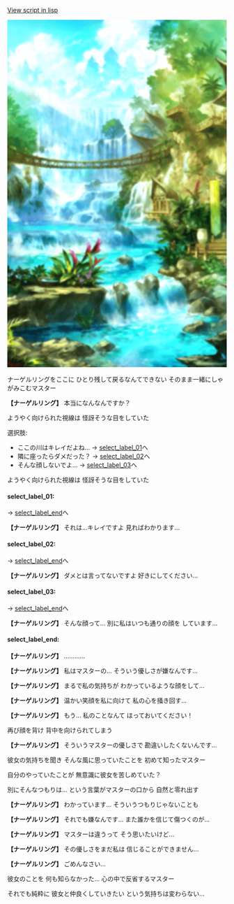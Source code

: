 [View script in lisp](../scripts/210061102.txt)

![sea_jungle_day.png](../images/backgrounds/sea_jungle_day.png)

ナーゲルリングをここに
ひとり残して戻るなんてできない
そのまま一緒にしゃがみこむマスター

**【ナーゲルリング】**
本当になんなんですか？

ようやく向けられた視線は
怪訝そうな目をしていた

選択肢:
- ここの川はキレイだよね… → [select_label_01](#select_label_01)へ
- 隣に座ったらダメだった？ → [select_label_02](#select_label_02)へ
- そんな顔しないでよ… → [select_label_03](#select_label_03)へ

ようやく向けられた視線は
怪訝そうな目をしていた

#### select_label_01:
 → [select_label_end](#select_label_end)へ

**【ナーゲルリング】**
それは…キレイですよ
見ればわかります…

#### select_label_02:
 → [select_label_end](#select_label_end)へ

**【ナーゲルリング】**
ダメとは言ってないですよ
好きにしてください…

#### select_label_03:
 → [select_label_end](#select_label_end)へ

**【ナーゲルリング】**
そんな顔って…
別に私はいつも通りの顔を
しています…

#### select_label_end:

**【ナーゲルリング】**
…………

**【ナーゲルリング】**
私はマスターの…
そういう優しさが嫌なんです…

**【ナーゲルリング】**
まるで私の気持ちが
わかっているような顔をして…

**【ナーゲルリング】**
温かい笑顔を私に向けて
私の心を掻き回す…

**【ナーゲルリング】**
もう…
私のことなんて
ほっておいてください！

再び顔を背け
背中を向けられてしまう

**【ナーゲルリング】**
そういうマスターの優しさで
勘違いしたくないんです…

彼女の気持ちを聞き
そんな風に思っていたことを
初めて知ったマスター

自分のやっていたことが
無意識に彼女を苦しめていた？

別にそんなつもりは…
という言葉がマスターの口から
自然と零れ出す

**【ナーゲルリング】**
わかっています…
そういうつもりじゃないことも

**【ナーゲルリング】**
それでも嫌なんです…
また誰かを信じて傷つくのが…

**【ナーゲルリング】**
マスターは違うって
そう思いたいけど…

**【ナーゲルリング】**
その優しさをまだ私は
信じることができません…

**【ナーゲルリング】**
ごめんなさい…

彼女のことを
何も知らなかった…
心の中で反省するマスター

それでも純粋に
彼女と仲良くしていきたい
という気持ちは変わらない…